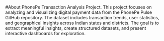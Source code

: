 #About PhonePe Transaction Analysis Project.
This project focuses on analyzing and visualizing digital payment data from the PhonePe Pulse GitHub repository. The dataset includes transaction trends, user statistics, and geographical insights across Indian states and districts. The goal is to extract meaningful insights, create structured datasets, and present interactive dashboards for exploration.
